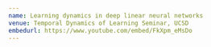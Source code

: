 ```yaml
---
name: Learning dynamics in deep linear neural networks
venue: Temporal Dynamics of Learning Seminar, UCSD
embedurl: https://www.youtube.com/embed/FkXpm_eMsDo
---
```


